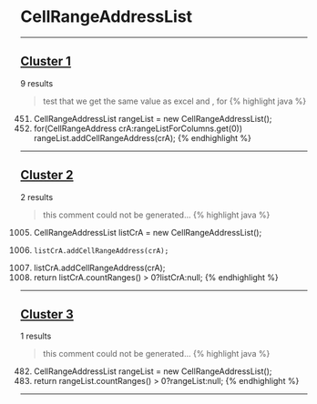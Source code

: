 # CellRangeAddressList

***

## [Cluster 1](./1)
9 results
> test that we get the same value as excel and , for 
{% highlight java %}
451. CellRangeAddressList rangeList = new CellRangeAddressList();
471.   for(CellRangeAddress crA:rangeListForColumns.get(0)) rangeList.addCellRangeAddress(crA);
{% endhighlight %}

***

## [Cluster 2](./2)
2 results
> this comment could not be generated...
{% highlight java %}
1005. CellRangeAddressList listCrA = new CellRangeAddressList(); 
1010.     listCrA.addCellRangeAddress(crA);
1018.   listCrA.addCellRangeAddress(crA);
1020. return listCrA.countRanges() > 0?listCrA:null;
{% endhighlight %}

***

## [Cluster 3](./3)
1 results
> this comment could not be generated...
{% highlight java %}
482. CellRangeAddressList rangeList = new CellRangeAddressList();
550. return rangeList.countRanges() > 0?rangeList:null;
{% endhighlight %}

***


